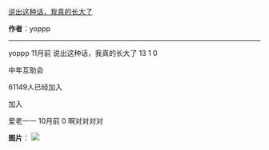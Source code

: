 

[说出这种话，我真的长大了](https://m.okjike.com/originalPosts/664f44599e2e9fda026d6ead?s=ewoidSI6ICI1N2Y0ZGFjYWI2YzFlNTEzMDBiMDQyNmQiCn0=)

**作者**：yoppp

---

yoppp
11月前
说出这种话，我真的长大了
13
1
0

中年互助会

61149人已经加入

加入

爱老一一
10月前
0
啊对对对对

**图片**：
![](https://cdnv2.ruguoapp.com/Fnztx7aWtJ6WIgxXtuKI_Rrl6a0Wv3.jpg?imageMogr2/auto-orient/thumbnail/1500x2000%3E/interlace/1)